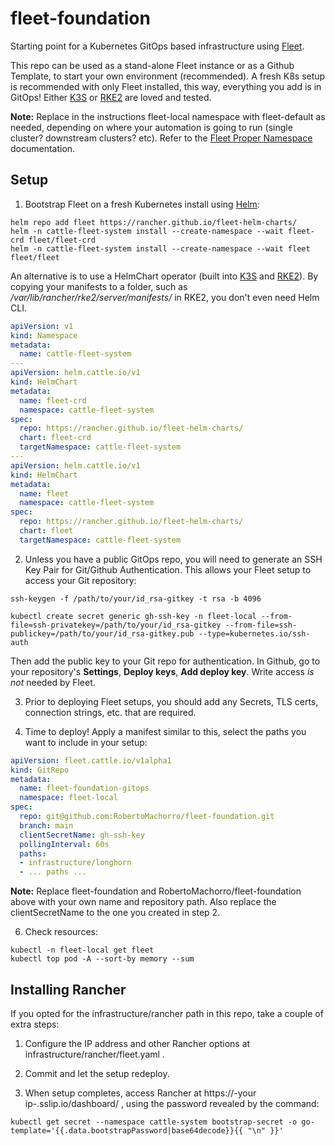 # fleet-foundation
Starting point for a Kubernetes GitOps based infrastructure using [Fleet](https://fleet.rancher.io).

This repo can be used as a stand-alone Fleet instance or as a Github Template, to start your own environment (recommended).
A fresh K8s setup is recommended with only Fleet installed, this way, everything you add is in GitOps!
Either [K3S](https://k3s.io) or [RKE2](https://rke2.io) are loved and tested.

**Note:** Replace in the instructions fleet-local namespace with fleet-default as needed, depending on where your automation is going to run (single cluster? downstream clusters? etc). Refer to the [Fleet Proper Namespace](https://fleet.rancher.io/gitrepo-add#proper-namespace) documentation.

## Setup

1. Bootstrap Fleet on a fresh Kubernetes install using [Helm](https://helm.sh):
```
helm repo add fleet https://rancher.github.io/fleet-helm-charts/
helm -n cattle-fleet-system install --create-namespace --wait fleet-crd fleet/fleet-crd
helm -n cattle-fleet-system install --create-namespace --wait fleet fleet/fleet
```

An alternative is to use a HelmChart operator (built into [K3S](https://k3s.io) and [RKE2](https://rke2.io)). By copying your manifests to a folder, such as */var/lib/rancher/rke2/server/manifests/* in RKE2, you don't even need Helm CLI. 

```yaml
apiVersion: v1
kind: Namespace
metadata:
  name: cattle-fleet-system
---
apiVersion: helm.cattle.io/v1
kind: HelmChart
metadata:
  name: fleet-crd
  namespace: cattle-fleet-system
spec:
  repo: https://rancher.github.io/fleet-helm-charts/
  chart: fleet-crd
  targetNamespace: cattle-fleet-system
---
apiVersion: helm.cattle.io/v1
kind: HelmChart
metadata:
  name: fleet
  namespace: cattle-fleet-system
spec:
  repo: https://rancher.github.io/fleet-helm-charts/
  chart: fleet
  targetNamespace: cattle-fleet-system
```

2. Unless you have a public GitOps repo, you will need to generate an SSH Key Pair for Git/Github Authentication. This allows your Fleet setup to access your Git repository:
```
ssh-keygen -f /path/to/your/id_rsa-gitkey -t rsa -b 4096
```
```
kubectl create secret generic gh-ssh-key -n fleet-local --from-file=ssh-privatekey=/path/to/your/id_rsa-gitkey --from-file=ssh-publickey=/path/to/your/id_rsa-gitkey.pub --type=kubernetes.io/ssh-auth
```

Then add the public key to your Git repo for authentication. In Github, go to your repository's **Settings**, **Deploy keys**, **Add deploy key**. Write access *is not* needed by Fleet.

3. Prior to deploying Fleet setups, you should add any Secrets, TLS certs, connection strings, etc. that are required.

4. Time to deploy! Apply a manifest similar to this, select the paths you want to include in your setup:
```yaml
apiVersion: fleet.cattle.io/v1alpha1
kind: GitRepo
metadata:
  name: fleet-foundation-gitops
  namespace: fleet-local
spec:
  repo: git@github.com:RobertoMachorro/fleet-foundation.git
  branch: main
  clientSecretName: gh-ssh-key
  pollingInterval: 60s
  paths:
  - infrastructure/longhorn
  - ... paths ...
```

**Note:** Replace fleet-foundation and RobertoMachorro/fleet-foundation above with your own name and repository path. Also replace the clientSecretName to the one you created in step 2.

6. Check resources:
```
kubectl -n fleet-local get fleet
kubectl top pod -A --sort-by memory --sum
```

## Installing Rancher

If you opted for the infrastructure/rancher path in this repo, take a couple of extra steps:

1. Configure the IP address and other Rancher options at infrastructure/rancher/fleet.yaml .

2. Commit and let the setup redeploy.

3. When setup completes, access Rancher at https://-your ip-.sslip.io/dashboard/ , using the password revealed by the command:
```
kubectl get secret --namespace cattle-system bootstrap-secret -o go-template='{{.data.bootstrapPassword|base64decode}}{{ "\n" }}'
```
